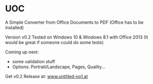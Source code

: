 # UOC
A Simple Converter from Office Documents to PDF
(Office has to be installed)

Version v0.2
Tested on Windows 10 & Windows 8.1 with Office 2013
(It would be great if someone could do some tests)

Coming up next:
- some validation stuff
- Options: Portrait/Landscape, Pages, Quality...

Get v0.2 Release at: www.untitled-no1.at
